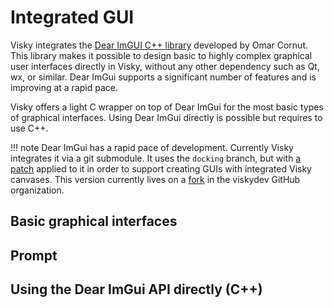 # Integrated GUI

Visky integrates the [Dear ImGUI C++ library](https://github.com/ocornut/imgui) developed by Omar Cornut. This library makes it possible to design basic to highly complex graphical user interfaces directly in Visky, without any other dependency such as Qt, wx, or similar. Dear ImGui supports a significant number of features and is improving at a rapid pace.

Visky offers a light C wrapper on top of Dear ImGui for the most basic types of graphical interfaces. Using Dear ImGui directly is possible but requires to use C++.

!!! note
    Dear ImGui has a rapid pace of development. Currently Visky integrates it via a git submodule. It uses the `docking` branch, but with [a patch](https://github.com/martty/imgui/commit/f1f948bea715754ad5e83d4dd9f928aecb4ed1d3) applied to it in order to support creating GUIs with integrated Visky canvases. This version currently lives on a [fork](https://github.com/viskydev/imgui) in the viskydev GitHub organization.

## Basic graphical interfaces

## Prompt

## Using the Dear ImGui API directly (C++)
